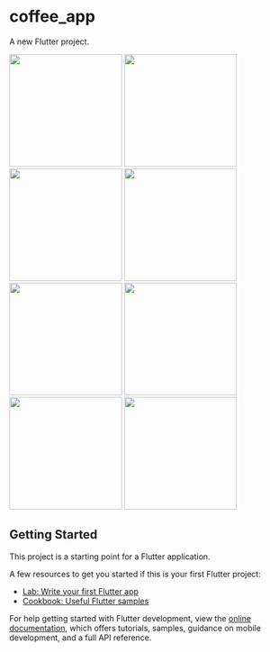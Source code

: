 # coffee_app

A new Flutter project.

<img src="https://github.com/mughaltechlab/coffee_app/assets/75667871/2c594e68-60b5-457e-9bea-3979f7890dc3" width="200" />
<img src="https://github.com/mughaltechlab/coffee_app/assets/75667871/3291f140-6aff-42de-8cd0-f683e1fbe0c0" width="200" />
<img src="https://github.com/mughaltechlab/coffee_app/assets/75667871/e622b2a0-7cc9-47ff-a83e-0f61e8a01faf" width="200" />
<img src="https://github.com/mughaltechlab/coffee_app/assets/75667871/1072534a-78b6-44e9-b8b8-9e08fabfcc51" width="200" />
<img src="https://github.com/mughaltechlab/coffee_app/assets/75667871/59e5c386-0f65-416b-8808-eb5dbec68f45" width="200" />
<img src="https://github.com/mughaltechlab/coffee_app/assets/75667871/b22af9d3-dc2d-4f49-8d1b-5a3b148f7538" width="200" />
<img src="https://github.com/mughaltechlab/coffee_app/assets/75667871/690267db-cc88-48f5-a29a-99975bf4ee8b" width="200" />
<img src="https://github.com/mughaltechlab/coffee_app/assets/75667871/dbcb66e8-8fde-4d03-b3c6-95a3279c4ce7" width="200" />



## Getting Started

This project is a starting point for a Flutter application.

A few resources to get you started if this is your first Flutter project:

- [Lab: Write your first Flutter app](https://docs.flutter.dev/get-started/codelab)
- [Cookbook: Useful Flutter samples](https://docs.flutter.dev/cookbook)

For help getting started with Flutter development, view the
[online documentation](https://docs.flutter.dev/), which offers tutorials,
samples, guidance on mobile development, and a full API reference.
